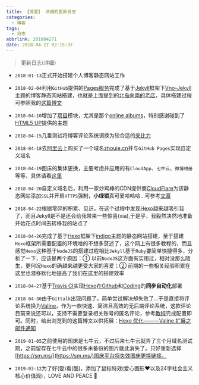```yaml
---
title: 【博客】 详细的更新日志
categories:
  - 博客
tags:
  - 日志
abbrlink: 201804271
date: 2018-04-27 02:15:37
---
```


> 更新日志(详细)

* `2018-01-13`正式开始搭建个人博客静态网站工作

* `2018-02-04`利用`GitHub`提供的[Pages服务](https://pages.github.com/)完成了基于[Jekyll](https://www.jekyll.com.cn/)框架下[Vno-Jekyll](https://github.com/onevcat/vno-jekyll)主题的博客静态网站搭建，也就是上面提到的[北岛向南的老店](https://javef.github.io/)，具体搭建过程可参照我的[这篇博文](https://zhouie.cn/posts/201802151/)

* `2018-04-10`增加了[项目](https://javef.github.io/project)模块，尤其是那个[online albums](https://javef.github.io/project/albums/)，特别感谢碰到了[HTML5 UP](http://html5up.net/)提供的主题

* `2018-04-15`几番测试将博客评论系统调换为较合适的[来比力](https://livere.com/)

* `2018-04-18`去[阿里云](https://cn.aliyun.com/)上购买了一个域名[zhouie.cn](https://zhouie.cn/)并与`GitHub Pages`实现自定义域名

* `2018-04-19`图床的集体更换，主要考虑并应用的有`CloudApp`、`七牛云`、`微博相册`等等，具体请看[这里](https://zhouie.cn/posts/201804241/)

* `2018-04-20`自定义域名后，利用一家炒鸡棒的CDN提供商[CloudFlare](https://www.cloudflare.com/)为该静态网站添加`SSL`并开启`HTTPS`强制，**小绿锁**真可爱哈哈哈...可参考[文章](https://zhouie.cn/posts/201804231/)

* `2018-04-22`根据零碎的积累、见识，在这个过程中发现[Hexo](https://hexo.io/zh-cn/)越来越吸引我了，而且Jekyll是不是还会给我带来一些惊喜(xia),于是乎，我毅然决然地准备开始花点时间去转移我的站点了

* `2018-04-26`完成了基于[Hexo](https://hexo.io/zh-cn/)框架下[indigo](https://github.com/yscoder/hexo-theme-indigo)主题的静态网站搭建，至于搭建`Hexo`框架所需要配置的环境啥的不想多赘述了，这个网上有很多教程的，而且感觉`Hexo`这种基于`NodeJS`的搭建过程相比`Jekyll`基于`Ruby`要简单快捷得多，分析了一下，应该是两个原因：① 以前`NodeJS`这方面有实用过，相对没那么陌生，更何况`Hexo`的确越来越更受大家的喜爱；② 前期的一些相关经验积累在这里也潜移默化地提高了我们在这里的搭建效率

* `2018-04-27`基于[Travis CI](https://www.travis-ci.org/)实现[Hexo](https://hexo.io/zh-cn/)在[Github](https://github.com/)和[Coding](https://coding.net/)的**同步自动化**部署

* `2018-04-30`由于`Gittalk`出现问题了，简单尝试解决却失败了...于是直接将评论系统换为[Valine](https://valine.js.org/)，作为一款快速、简洁且高效的无后端评论系统，这款评论目前来说还可以，支持不需要登录相关账号的匿名评论，参考[教程](https://valine.js.org/quickstart/)完成配置即可。同时，给出浏览到的这篇博文以供拓展：[Hexo 优化———Valine 扩展之邮件通知](http://www.zhaojun.im/hexo-valine-admin/)

* `2019-01-05`之前使用的图床是七牛云，不过后来七牛云就弄了三个月域名测试期，之前留存在七牛云中的很多未备份的图片就此消失了。只好重新选择[https://sm.ms/](https://sm.ms/)图床平台将失效图床更换链接。

* `2019-03-12`为了好(耍)看(酷)，添加了鼠标特效(爱心图形♥以及24字社会主义核心价值观)，LOVE AND PEACE 🔅
